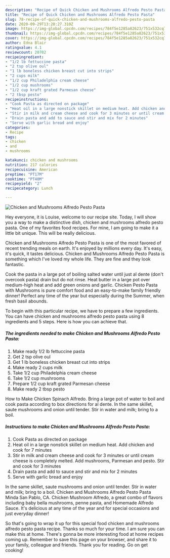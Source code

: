 ```yaml
---
description: "Recipe of Quick Chicken and Mushrooms Alfredo Pesto Pasta"
title: "Recipe of Quick Chicken and Mushrooms Alfredo Pesto Pasta"
slug: 78-recipe-of-quick-chicken-and-mushrooms-alfredo-pesto-pasta
date: 2020-09-29T13:28:27.310Z
image: https://img-global.cpcdn.com/recipes/784f5e1285a82623/751x532cq70/chicken-and-mushrooms-alfredo-pesto-pasta-recipe-main-photo.jpg
thumbnail: https://img-global.cpcdn.com/recipes/784f5e1285a82623/751x532cq70/chicken-and-mushrooms-alfredo-pesto-pasta-recipe-main-photo.jpg
cover: https://img-global.cpcdn.com/recipes/784f5e1285a82623/751x532cq70/chicken-and-mushrooms-alfredo-pesto-pasta-recipe-main-photo.jpg
author: Edna Blair
ratingvalue: 4.1
reviewcount: 20702
recipeingredient:
- "1/2 lb fettuccine pasta"
- "2 tsp olive oul"
- "1 lb boneless chicken breast cut into strips"
- "2 cups milk"
- "1/2 cup Philadelphia cream cheese"
- "1/2 cup mushrooms"
- "1/2 cup kraft grated Parmesan cheese"
- "2 tbsp pesto"
recipeinstructions:
- "Cook Pasta as directed on package"
- "Heat oil in a large nonstick skillet on medium heat. Add chicken and cook for 7 minutes"
- "Stir in milk and cream cheese and cook for 3 minutes or until cream cheese is completely melted. Add mushrooms, Parmesan and pesto. Stir and cook for 3 minutes"
- "Drain pasta and add to sauce and stir and mix for 2 minutes"
- "Serve with garlic bread and enjoy"
categories:
- Recipe
tags:
- chicken
- and
- mushrooms

katakunci: chicken and mushrooms 
nutrition: 217 calories
recipecuisine: American
preptime: "PT17M"
cooktime: "PT40M"
recipeyield: "2"
recipecategory: Lunch

---
```



![Chicken and Mushrooms Alfredo Pesto Pasta](https://img-global.cpcdn.com/recipes/784f5e1285a82623/751x532cq70/chicken-and-mushrooms-alfredo-pesto-pasta-recipe-main-photo.jpg)

Hey everyone, it is Louise, welcome to our recipe site. Today, I will show you a way to make a distinctive dish, chicken and mushrooms alfredo pesto pasta. One of my favorites food recipes. For mine, I am going to make it a little bit unique. This will be really delicious.

Chicken and Mushrooms Alfredo Pesto Pasta is one of the most favored of recent trending meals on earth. It's enjoyed by millions every day. It's easy, it's quick, it tastes delicious. Chicken and Mushrooms Alfredo Pesto Pasta is something which I've loved my whole life. They are fine and they look fantastic.

Cook the pasta in a large pot of boiling salted water until just al dente (don&#39;t overcook pasta) drain but do not rinse. Heat butter in a large pot over medium-high heat and add green onions and garlic. Chicken Pesto Pasta with Mushrooms is pure comfort food and an easy-to-make family friendly dinner! Perfect any time of the year but especially during the Summer, when fresh basil abounds.


To begin with this particular recipe, we have to prepare a few ingredients. You can have chicken and mushrooms alfredo pesto pasta using 8 ingredients and 5 steps. Here is how you can achieve that.

<!--inarticleads1-->

##### The ingredients needed to make Chicken and Mushrooms Alfredo Pesto Pasta:

1. Make ready 1/2 lb fettuccine pasta
1. Get 2 tsp olive oul
1. Get 1 lb boneless chicken breast cut into strips
1. Make ready 2 cups milk
1. Take 1/2 cup Philadelphia cream cheese
1. Take 1/2 cup mushrooms
1. Prepare 1/2 cup kraft grated Parmesan cheese
1. Make ready 2 tbsp pesto


How to Make Chicken Spinach Alfredo. Bring a large pot of water to boil and cook pasta according to box directions for al dente. In the same skillet, saute mushrooms and onion until tender. Stir in water and milk; bring to a boil. 

<!--inarticleads2-->

##### Instructions to make Chicken and Mushrooms Alfredo Pesto Pasta:

1. Cook Pasta as directed on package
1. Heat oil in a large nonstick skillet on medium heat. Add chicken and cook for 7 minutes
1. Stir in milk and cream cheese and cook for 3 minutes or until cream cheese is completely melted. Add mushrooms, Parmesan and pesto. Stir and cook for 3 minutes
1. Drain pasta and add to sauce and stir and mix for 2 minutes
1. Serve with garlic bread and enjoy


In the same skillet, saute mushrooms and onion until tender. Stir in water and milk; bring to a boil. Chicken and Mushrooms Alfredo Pesto Pasta Minda San Pablo, CA. Chicken Mushroom Alfredo, a great combo of flavors including baby bella mushrooms, penne pasta, and Homemade Alfredo Sauce. It&#39;s delicious at any time of the year and for special occasions and just everyday dinner! 

So that's going to wrap it up for this special food chicken and mushrooms alfredo pesto pasta recipe. Thanks so much for your time. I am sure you can make this at home. There's gonna be more interesting food at home recipes coming up. Remember to save this page on your browser, and share it to your family, colleague and friends. Thank you for reading. Go on get cooking!
